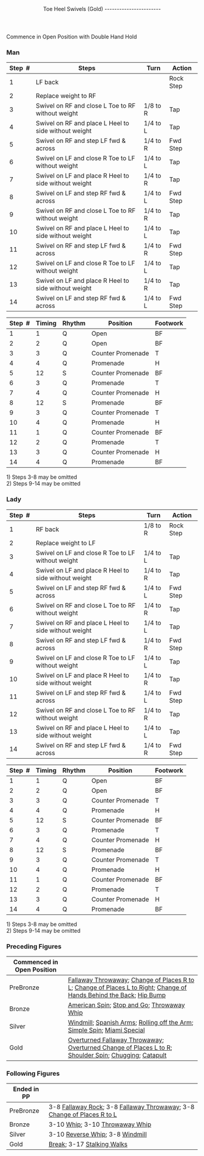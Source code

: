 <header>Toe Heel Swivels (Gold)
-----------------------

 </header>Commence in Open Position with Double Hand Hold

### Man

 | **Step<span style="color:white">\_</span>\#** | **Steps** | **Turn** | **Action** |
|---|---|---|---|
| 1 | LF back |  | Rock Step |
| 2 | Replace weight to RF |  |
| 3 | Swivel on RF and close L Toe to RF without weight | 1/8 to R | Tap |
| 4 | Swivel on RF and place L Heel to side without weight | 1/4 to L | Tap |
| 5 | Swivel on RF and step LF fwd &amp; across | 1/4 to R | Fwd Step |
| 6 | Swivel on LF and close R Toe to LF without weight | 1/4 to L | Tap |
| 7 | Swivel on LF and place R Heel to side without weight | 1/4 to R | Tap |
| 8 | Swivel on LF and step RF fwd &amp; across | 1/4 to L | Fwd Step |
| 9 | Swivel on RF and close L Toe to RF without weight | 1/4 to R | Tap |
| 10 | Swivel on RF and place L Heel to side without weight | 1/4 to L | Tap |
| 11 | Swivel on RF and step LF fwd &amp; across | 1/4 to R | Fwd Step |
| 12 | Swivel on LF and close R Toe to LF without weight | 1/4 to L | Tap |
| 13 | Swivel on LF and place R Heel to side without weight | 1/4 to R | Tap |
| 14 | Swivel on LF and step RF fwd &amp; across | 1/4 to L | Fwd Step |

 | **Step<span style="color:white">\_</span>\#** | **Timing** | **Rhythm** | **Position** | **Footwork** |
|---|---|---|---|---|
| 1 | 1 | Q | Open | BF |
| 2 | 2 | Q | Open | BF |
| 3 | 3 | Q | Counter Promenade | T |
| 4 | 4 | Q | Promenade | H |
| 5 | 12 | S | Counter Promenade | BF |
| 6 | 3 | Q | Promenade | T |
| 7 | 4 | Q | Counter Promenade | H |
| 8 | 12 | S | Promenade | BF |
| 9 | 3 | Q | Counter Promenade | T |
| 10 | 4 | Q | Promenade | H |
| 11 | 1 | Q | Counter Promenade | BF |
| 12 | 2 | Q | Promenade | T |
| 13 | 3 | Q | Counter Promenade | H |
| 14 | 4 | Q | Promenade | BF |

1\) Steps 3-8 may be omitted  
 2) Steps 9-14 may be omitted

### Lady

 | **Step<span style="color:white">\_</span>\#** | **Steps** | **Turn** | **Action** |
|---|---|---|---|
| 1 | RF back | 1/8 to R | Rock Step |
| 2 | Replace weight to LF |  |
| 3 | Swivel on LF and close R Toe to LF without weight | 1/4 to L | Tap |
| 4 | Swivel on LF and place R Heel to side without weight | 1/4 to R | Tap |
| 5 | Swivel on LF and step RF fwd &amp; across | 1/4 to L | Fwd Step |
| 6 | Swivel on RF and close L Toe to RF without weight | 1/4 to R | Tap |
| 7 | Swivel on RF and place L Heel to side without weight | 1/4 to L | Tap |
| 8 | Swivel on RF and step LF fwd &amp; across | 1/4 to R | Fwd Step |
| 9 | Swivel on LF and close R Toe to LF without weight | 1/4 to L | Tap |
| 10 | Swivel on LF and place R Heel to side without weight | 1/4 to R | Tap |
| 11 | Swivel on LF and step RF fwd &amp; across | 1/4 to L | Fwd Step |
| 12 | Swivel on RF and close L Toe to RF without weight | 1/4 to R | Tap |
| 13 | Swivel on RF and place L Heel to side without weight | 1/4 to L | Tap |
| 14 | Swivel on RF and step LF fwd &amp; across | 1/4 to R | Fwd Step |

 | **Step<span style="color:white">\_</span>\#** | **Timing** | **Rhythm** | **Position** | **Footwork** |
|---|---|---|---|---|
| 1 | 1 | Q | Open | BF |
| 2 | 2 | Q | Open | BF |
| 3 | 3 | Q | Counter Promenade | T |
| 4 | 4 | Q | Promenade | H |
| 5 | 12 | S | Counter Promenade | BF |
| 6 | 3 | Q | Promenade | T |
| 7 | 4 | Q | Counter Promenade | H |
| 8 | 12 | S | Promenade | BF |
| 9 | 3 | Q | Counter Promenade | T |
| 10 | 4 | Q | Promenade | H |
| 11 | 1 | Q | Counter Promenade | BF |
| 12 | 2 | Q | Promenade | T |
| 13 | 3 | Q | Counter Promenade | H |
| 14 | 4 | Q | Promenade | BF |

1\) Steps 3-8 may be omitted  
 2) Steps 9-14 may be omitted

### Preceding Figures

 | **Commenced in Open Position** |  |
|---|---|
| PreBronze | [Fallaway Throwaway](fallaway_throwaway.md); [Change of Places R to L](change_RL.md); [Change of Places L to Right](change_LR.md); [Change of Hands Behind the Back](behind_back.md); [Hip Bump](hip_bump.md) |
| Bronze | [American Spin](american_spin.md); [Stop and Go](stop_go.md); [Throwaway Whip](whip_throwaway.md) |
| Silver | [Windmill](windmill.md); [Spanish Arms](spanish_arms.md); [Rolling off the Arm](rolling_off_arm.md); [Simple Spin](simple_spin.md); [Miami Special](miami_special.md) |
| Gold | [Overturned Fallaway Throwaway](overturned_fallaway_throwaway.md); [Overturned Change of Places L to R](overturned_change_of_places_left_right.md); [Shoulder Spin](shoulder_spin.md); [Chugging](chugging.md); [Catapult](catapult.md) |

### Following Figures

 | **Ended in PP** |  |
|---|---|
| PreBronze | 3-8 [Fallaway Rock](fallaway_rock.md); 3-8 [Fallaway Throwaway](fallaway_throwaway.md); 3-8 [Change of Places R to L](change_RL.md) |
| Bronze | 3-10 [Whip](whip.md); 3-10 [Throwaway Whip](whip_throwaway.md) |
| Silver | 3-10 [Reverse Whip](reverse_whip.md); 3-8 [Windmill](windmill.md) |
| Gold | [Break](break.md); 3-17 [Stalking Walks](stalking_walks.md) |